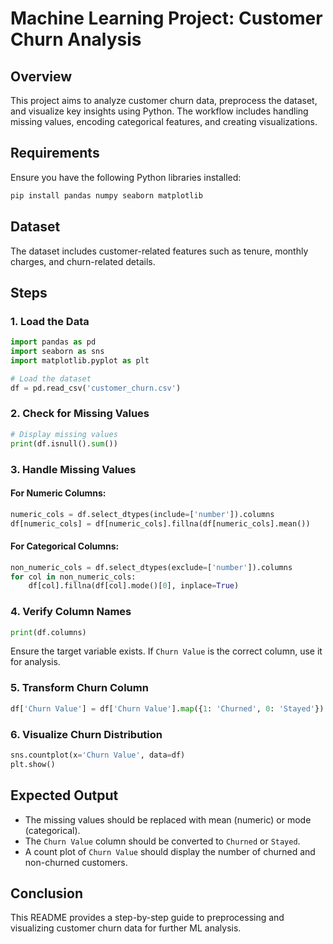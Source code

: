 # Machine Learning Project: Customer Churn Analysis

## Overview
This project aims to analyze customer churn data, preprocess the dataset, and visualize key insights using Python. The workflow includes handling missing values, encoding categorical features, and creating visualizations.

## Requirements
Ensure you have the following Python libraries installed:

```bash
pip install pandas numpy seaborn matplotlib
```

## Dataset
The dataset includes customer-related features such as tenure, monthly charges, and churn-related details.

## Steps
### 1. Load the Data
```python
import pandas as pd
import seaborn as sns
import matplotlib.pyplot as plt

# Load the dataset
df = pd.read_csv('customer_churn.csv')
```

### 2. Check for Missing Values
```python
# Display missing values
print(df.isnull().sum())
```

### 3. Handle Missing Values
#### For Numeric Columns:
```python
numeric_cols = df.select_dtypes(include=['number']).columns
df[numeric_cols] = df[numeric_cols].fillna(df[numeric_cols].mean())
```

#### For Categorical Columns:
```python
non_numeric_cols = df.select_dtypes(exclude=['number']).columns
for col in non_numeric_cols:
    df[col].fillna(df[col].mode()[0], inplace=True)
```

### 4. Verify Column Names
```python
print(df.columns)
```
Ensure the target variable exists. If `Churn Value` is the correct column, use it for analysis.

### 5. Transform Churn Column
```python
df['Churn Value'] = df['Churn Value'].map({1: 'Churned', 0: 'Stayed'})
```

### 6. Visualize Churn Distribution
```python
sns.countplot(x='Churn Value', data=df)
plt.show()
```

## Expected Output
- The missing values should be replaced with mean (numeric) or mode (categorical).
- The `Churn Value` column should be converted to `Churned` or `Stayed`.
- A count plot of `Churn Value` should display the number of churned and non-churned customers.

## Conclusion
This README provides a step-by-step guide to preprocessing and visualizing customer churn data for further ML analysis.
